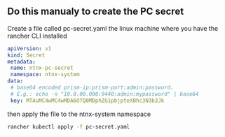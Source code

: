 ## Do this manualy to create the PC secret
Create a file called pc-secret.yaml the linux machine where you have the rancher CLI installed 

```yaml
apiVersion: v1
kind: Secret
metadata:
 name: ntnx-pc-secret
 namespace: ntnx-system
data:
 # base64 encoded prism-ip:prism-port:admin:password.
 # E.g.: echo -n "10.0.00.000:9440:admin:mypassword" | base64
 key: MTAuMC4wMC4wMDA6OTQ0MDphZG1pbjpteXBhc3N3b3Jk 
 ```
 
then apply the file to the ntnx-system namespace

```bash 
rancher kubectl apply -f pc-secret.yaml
